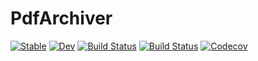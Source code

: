 # PdfArchiver

[![Stable](https://img.shields.io/badge/docs-stable-blue.svg)](https://rryi.github.io/PdfArchiver.jl/stable)
[![Dev](https://img.shields.io/badge/docs-dev-blue.svg)](https://rryi.github.io/PdfArchiver.jl/dev)
[![Build Status](https://travis-ci.com/rryi/PdfArchiver.jl.svg?branch=master)](https://travis-ci.com/rryi/PdfArchiver.jl)
[![Build Status](https://ci.appveyor.com/api/projects/status/github/rryi/PdfArchiver.jl?svg=true)](https://ci.appveyor.com/project/rryi/PdfArchiver-jl)
[![Codecov](https://codecov.io/gh/rryi/PdfArchiver.jl/branch/master/graph/badge.svg)](https://codecov.io/gh/rryi/PdfArchiver.jl)
